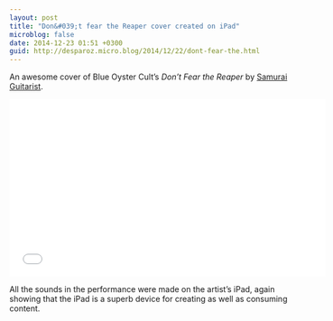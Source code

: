 ```yaml
---
layout: post
title: "Don&#039;t fear the Reaper cover created on iPad"
microblog: false
date: 2014-12-23 01:51 +0300
guid: http://desparoz.micro.blog/2014/12/22/dont-fear-the.html
---
```

<p>An awesome cover of Blue Oyster Cult&#8217;s <em>Don&#8217;t Fear the Reaper</em> by <a href="https://www.youtube.com/user/samuraiguit">Samurai Guitarist</a>.</p>

<p><iframe width="560" height="315" src="//www.youtube.com/embed/2uSAHqxs5n4" frameborder="0" allowfullscreen></iframe></p>

<p>All the sounds in the performance were made on the artist&#8217;s iPad, again showing that the iPad is a superb device for creating as well as consuming content.</p>
